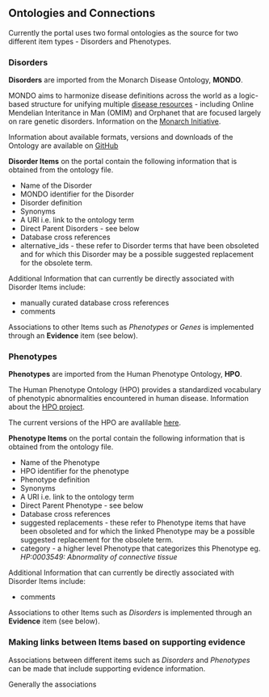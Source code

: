 ## Ontologies and Connections

Currently the portal uses two formal ontologies as the source for two different item types - Disorders and Phenotypes.

### Disorders

**Disorders** are imported from the Monarch Disease Ontology, **MONDO**.

MONDO aims to harmonize disease definitions across the world as a logic-based structure for unifying multiple [disease resources](https://mondo.monarchinitiative.org/pages/sources/) - including Online Mendelian Interitance in Man (OMIM) and  Orphanet that are focused largely on rare genetic disorders.  Information on the [Monarch Initiative](https://monarchinitiative.org/).

Information about available formats, versions and downloads of the Ontology are available on [GitHub](https://github.com/monarch-initiative/mondo)

**Disorder Items** on the portal contain the following information that is obtained from the ontology file.

* Name of the Disorder
* MONDO identifier for the Disorder
* Disorder definition
* Synonyms
* A URI i.e. link to the ontology term
* Direct Parent Disorders - see below
* Database cross references
* alternative_ids - these refer to Disorder terms that have been obsoleted and for which this Disorder may be a possible suggested replacement for the obsolete term.

Additional Information that can currently be directly associated with Disorder Items include:
* manually curated database cross references
* comments

Associations to other Items such as *Phenotypes* or *Genes* is implemented through an **Evidence** item (see below).


### Phenotypes

**Phenotypes** are imported from the Human Phenotype Ontology, **HPO**.

The Human Phenotype Ontology (HPO) provides a standardized vocabulary of phenotypic abnormalities encountered in human disease.  Information about the [HPO project](https://hpo.jax.org/).

The current versions of the HPO are avalilable [here](https://hpo.jax.org/app/download/ontology).

**Phenotype Items** on the portal contain the following information that is obtained from the ontology file.

* Name of the Phenotype
* HPO identifier for the phenotype
* Phenotype definition
* Synonyms
* A URI i.e. link to the ontology term
* Direct Parent Phenotype - see below
* Database cross references
* suggested replacements - these refer to Phenotype items that have been obsoleted and for which the linked Phenotype may be a possible suggested replacement for the obsolete term.
* category - a higher level Phenotype that categorizes this Phenotype eg. *HP:0003549: Abnormality of connective tissue*


Additional Information that can currently be directly associated with Disorder Items include:
* comments

Associations to other Items such as *Disorders* is implemented through an **Evidence** item (see below).

### Making links between Items based on supporting evidence

Associations between different items such as *Disorders* and *Phenotypes* can be made that include supporting evidence information.

Generally the associations
